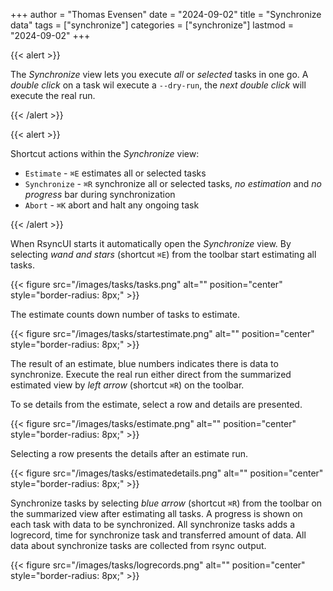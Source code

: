 +++
author = "Thomas Evensen"
date = "2024-09-02"
title =  "Synchronize data"
tags = ["synchronize"]
categories = ["synchronize"]
lastmod = "2024-09-02"
+++

{{< alert >}}

The *Synchronize* view lets you execute *all* or *selected* tasks in one go. A *double click* on a task wil execute a `--dry-run`,
the *next double click* will execute the real run.

{{< /alert >}}

{{< alert >}}

Shortcut actions within the *Synchronize* view:

- `Estimate` - `⌘E` estimates all or selected tasks
- `Synchronize` - `⌘R` synchronize all or selected tasks, *no estimation* and *no progress* bar during synchronization
- `Abort` - `⌘K` abort and halt any ongoing task

{{< /alert >}}

When RsyncUI starts it automatically open the *Synchronize* view. By selecting *wand and stars*  (shortcut `⌘E`) from the toolbar start estimating all tasks.

{{< figure src="/images/tasks/tasks.png" alt="" position="center" style="border-radius: 8px;" >}}

The estimate counts down number of tasks to estimate.

{{< figure src="/images/tasks/startestimate.png" alt="" position="center" style="border-radius: 8px;" >}}

The result of an estimate, blue numbers indicates there is data to synchronize.  Execute the real run either direct from the summarized estimated view by *left arrow* (shortcut `⌘R`) on the toolbar.

To se details from the estimate, select a row and details are presented.

{{< figure src="/images/tasks/estimate.png" alt="" position="center" style="border-radius: 8px;" >}}

Selecting a row presents the details after an estimate run.

{{< figure src="/images/tasks/estimatedetails.png" alt="" position="center" style="border-radius: 8px;" >}}

Synchronize tasks by selecting *blue arrow* (shortcut `⌘R`) from the toolbar on the summarized view after estimating all tasks. A progress is shown on each task with data to be synchronized. All synchronize tasks adds a logrecord, time for synchronize task and transferred amount of data. All data about synchronize tasks are collected from rsync output.

 {{< figure src="/images/tasks/logrecords.png" alt="" position="center" style="border-radius: 8px;" >}}
